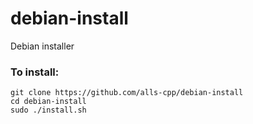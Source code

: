 # debian-install
Debian installer
 
### To install:

```
git clone https://github.com/alls-cpp/debian-install
cd debian-install
sudo ./install.sh
```
